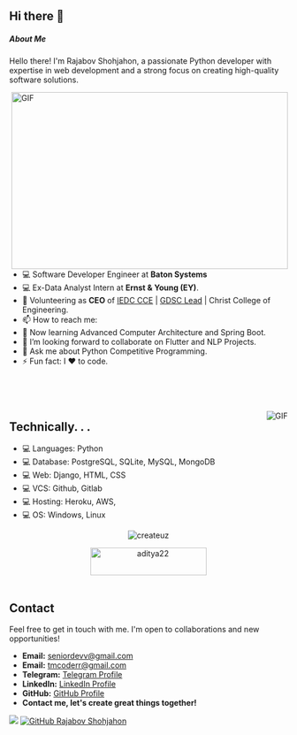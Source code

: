 ## Hi there 👋

##### About Me

Hello there! I'm Rajabov Shohjahon, a passionate Python developer with expertise in web development and a strong focus
on creating high-quality software solutions.


<!-- <p align="left"> <img src="https://github-readme-stats.vercel.app/api?username=createuz&show_icons=true&theme=gotham" alt="createuz" width="453" height="320"/> -->

<img align="right" alt="GIF" src="https://github.com/abhisheknaiidu/abhisheknaiidu/blob/master/code.gif?raw=true" width="500" height="320" />

- 💻 Software Developer Engineer at **Baton Systems**
- 💻 Ex-Data Analyst Intern at **Ernst & Young (EY)**.
- 🔭 Volunteering as **CEO** of [IEDC CCE](https://iedc.cce.edu.in/) | [GDSC Lead](https://gdsc-cce.netlify.app/#/) |
  Christ College of Engineering.
- 📫 How to reach me:
- 🌱 Now learning Advanced Computer Architecture and Spring Boot.
- 👯 I’m looking forward to collaborate on Flutter and NLP Projects.
- 💬 Ask me about Python Competitive Programming.
- ⚡ Fun fact: I ❤️ to code.

<p>&nbsp;</p>
<p>&nbsp;</p>

<img align="right" alt="GIF" src="https://github-readme-stats-eight-theta.vercel.app/api?username=createuz&show_icons=true&include_all_commits=true&count_private=true&bg_color=333399,333399,333399,000000&title_color=fff&text_color=fff&icon_color=fff" />

## Technically. . .
- 💻 Languages: Python
- 💻 Database: PostgreSQL, SQLite, MySQL, MongoDB
- 💻 Web: Django, HTML, CSS
- 💻 VCS: Github, Gitlab
- 💻 Hosting: Heroku, AWS, 
- 💻 OS: Windows, Linux

<p align="center"><img src="https://github-profile-trophy.vercel.app/?username=createuz&rank=-C,-A" alt="createuz" /> </p>

<p align="center">
  <a href="https://www.buymeacoffee.com/aditya22"> <img src="https://cdn.buymeacoffee.com/buttons/v2/default-yellow.png" height="50" width="210" alt="aditya22" /></a>
<br>
<br>
</p>

## Contact

Feel free to get in touch with me. I'm open to collaborations and new opportunities!

- **Email:** seniordevv@gmail.com
- **Email:** tmcoderr@gmail.com
- **Telegram:** [Telegram Profile](https://t.me/tmcoderr)
- **LinkedIn:** [LinkedIn Profile](https://www.linkedin.com/in/shohjahon-rajabov-8758b9272/)
- **GitHub:** [GitHub Profile](https://github.com/createuz)
- **Contact me, let's create great things together!**
  

![](https://komarev.com/ghpvc/?username=createuz)
[![GitHub Rajabov Shohjahon](https://img.shields.io/github/followers/createuz?label=follow&style=social)](https://github.com/createuz)





